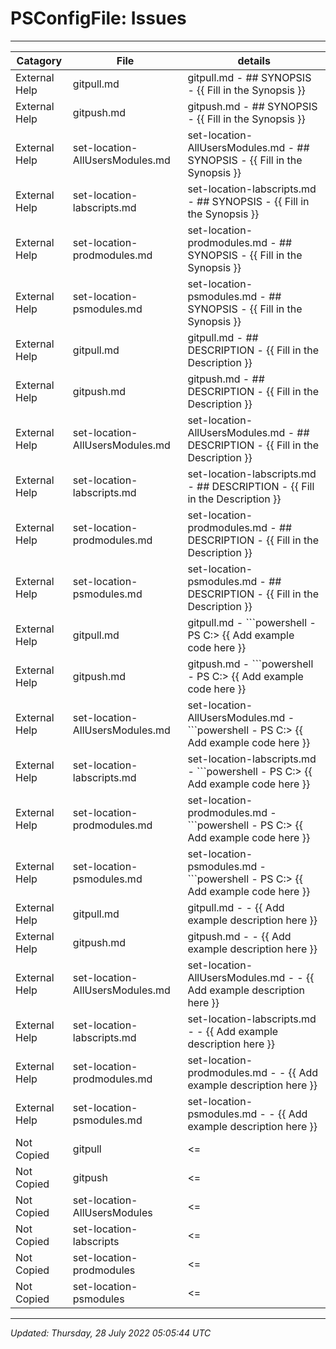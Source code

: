 ﻿# PSConfigFile: Issues

---

| Catagory      | File                            | details                                                                               |
| ------------- | ------------------------------- | ------------------------------------------------------------------------------------- |
| External Help | gitpull.md                      | gitpull.md - ## SYNOPSIS - {{ Fill in the Synopsis }}                                 |
| External Help | gitpush.md                      | gitpush.md - ## SYNOPSIS - {{ Fill in the Synopsis }}                                 |
| External Help | set-location-AllUsersModules.md | set-location-AllUsersModules.md - ## SYNOPSIS - {{ Fill in the Synopsis }}            |
| External Help | set-location-labscripts.md      | set-location-labscripts.md - ## SYNOPSIS - {{ Fill in the Synopsis }}                 |
| External Help | set-location-prodmodules.md     | set-location-prodmodules.md - ## SYNOPSIS - {{ Fill in the Synopsis }}                |
| External Help | set-location-psmodules.md       | set-location-psmodules.md - ## SYNOPSIS - {{ Fill in the Synopsis }}                  |
| External Help | gitpull.md                      | gitpull.md - ## DESCRIPTION - {{ Fill in the Description }}                           |
| External Help | gitpush.md                      | gitpush.md - ## DESCRIPTION - {{ Fill in the Description }}                           |
| External Help | set-location-AllUsersModules.md | set-location-AllUsersModules.md - ## DESCRIPTION - {{ Fill in the Description }}      |
| External Help | set-location-labscripts.md      | set-location-labscripts.md - ## DESCRIPTION - {{ Fill in the Description }}           |
| External Help | set-location-prodmodules.md     | set-location-prodmodules.md - ## DESCRIPTION - {{ Fill in the Description }}          |
| External Help | set-location-psmodules.md       | set-location-psmodules.md - ## DESCRIPTION - {{ Fill in the Description }}            |
| External Help | gitpull.md                      | gitpull.md - ```powershell - PS C:\> {{ Add example code here }}                      |
| External Help | gitpush.md                      | gitpush.md - ```powershell - PS C:\> {{ Add example code here }}                      |
| External Help | set-location-AllUsersModules.md | set-location-AllUsersModules.md - ```powershell - PS C:\> {{ Add example code here }} |
| External Help | set-location-labscripts.md      | set-location-labscripts.md - ```powershell - PS C:\> {{ Add example code here }}      |
| External Help | set-location-prodmodules.md     | set-location-prodmodules.md - ```powershell - PS C:\> {{ Add example code here }}     |
| External Help | set-location-psmodules.md       | set-location-psmodules.md - ```powershell - PS C:\> {{ Add example code here }}       |
| External Help | gitpull.md                      | gitpull.md -  - {{ Add example description here }}                                    |
| External Help | gitpush.md                      | gitpush.md -  - {{ Add example description here }}                                    |
| External Help | set-location-AllUsersModules.md | set-location-AllUsersModules.md -  - {{ Add example description here }}               |
| External Help | set-location-labscripts.md      | set-location-labscripts.md -  - {{ Add example description here }}                    |
| External Help | set-location-prodmodules.md     | set-location-prodmodules.md -  - {{ Add example description here }}                   |
| External Help | set-location-psmodules.md       | set-location-psmodules.md -  - {{ Add example description here }}                     |
| Not Copied    | gitpull                         | <=                                                                                    |
| Not Copied    | gitpush                         | <=                                                                                    |
| Not Copied    | set-location-AllUsersModules    | <=                                                                                    |
| Not Copied    | set-location-labscripts         | <=                                                                                    |
| Not Copied    | set-location-prodmodules        | <=                                                                                    |
| Not Copied    | set-location-psmodules          | <=                                                                                    |

---

*Updated: Thursday, 28 July 2022 05:05:44 UTC*
